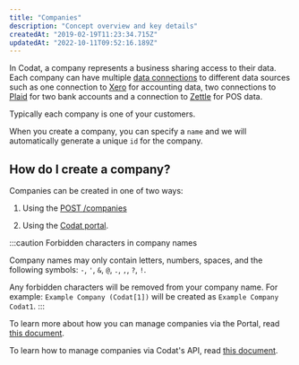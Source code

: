 ```yaml
---
title: "Companies"
description: "Concept overview and key details"
createdAt: "2019-02-19T11:23:34.715Z"
updatedAt: "2022-10-11T09:52:16.189Z"
---
```


In Codat, a company represents a business sharing access to their data. Each company can have multiple [data connections](https://docs.codat.io/docs/core-dataconnections) to different data sources such as one connection to [Xero](https://docs.codat.io/docs/accounting-xero) for accounting data, two connections to [Plaid](https://docs.codat.io/docs/banking-plaid) for two bank accounts and a connection to [Zettle](https://docs.codat.io/docs/commerce-zettle) for POS data.

Typically each company is one of your customers.

When you create a company, you can specify a `name` and we will automatically generate a unique `id` for the company.

## How do I create a company?

Companies can be created in one of two ways:

1. Using the <a className="external" href="https://docs.codat.io/reference/createcompany" target="_blank">POST /companies</a>

2. Using the [Codat portal](https://docs.codat.io/docs/portal-managing-companies#add-a-new-company).

:::caution Forbidden characters in company names

Company names may only contain letters, numbers, spaces, and the following symbols: `-`, `'`, `&`, `@`, `.`, `,`, `?`, `!`.

Any forbidden characters will be removed from your company name. For example: `Example Company (Codat[1])` will be created as `Example Company Codat1`.
:::

To learn more about how you can manage companies via the Portal, read [this document](https://docs.codat.io/docs/portal-managing-companies).

To learn how to manage companies via Codat's API, read [this document](https://docs.codat.io/docs/managing-companies).
